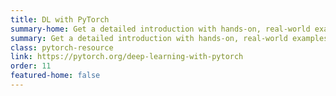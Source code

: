 ```yaml
---
title: DL with PyTorch
summary-home: Get a detailed introduction with hands-on, real-world examples.
summary: Get a detailed introduction with hands-on, real-world examples.
class: pytorch-resource
link: https://pytorch.org/deep-learning-with-pytorch
order: 11
featured-home: false
---
```

